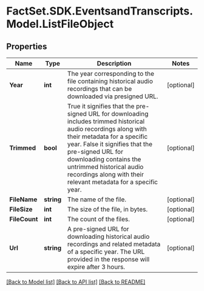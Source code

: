 # FactSet.SDK.EventsandTranscripts.Model.ListFileObject

## Properties

Name | Type | Description | Notes
------------ | ------------- | ------------- | -------------
**Year** | **int** | The year corresponding to the file containing historical audio recordings that can be downloaded via presigned URL. | [optional] 
**Trimmed** | **bool** | True  it signifies that the pre-signed URL for downloading includes trimmed historical audio recordings along with their metadata for a specific year.  False  it signifies that the pre-signed URL for downloading contains the untrimmed historical audio recordings along with their relevant metadata for a specific year. | [optional] 
**FileName** | **string** | The name of the file. | [optional] 
**FileSize** | **int** | The size of the file, in bytes. | [optional] 
**FileCount** | **int** | The count of the files. | [optional] 
**Url** | **string** | A pre-signed URL for downloading historical audio recordings and related metadata of a specific year. The URL provided in the response will expire after 3 hours. | [optional] 

[[Back to Model list]](../README.md#documentation-for-models) [[Back to API list]](../README.md#documentation-for-api-endpoints) [[Back to README]](../README.md)

